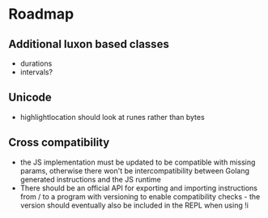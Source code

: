# Roadmap

## Additional luxon based classes

- durations
- intervals?

## Unicode

- highlightlocation should look at runes rather than bytes

## Cross compatibility

- the JS implementation must be updated to be compatible with missing params, otherwise there won't be intercompatibility between Golang generated instructions and the JS runtime
- There should be an official API for exporting and importing instructions from / to a program with versioning to enable compatibility checks - the version should eventually also be included in the REPL when using !i
